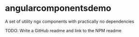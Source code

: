 # angularcomponentsdemo
A set of utility ngx components with practically no dependencies

TODO: Write a GitHub readme and link to the NPM readme
